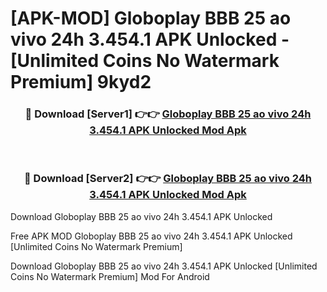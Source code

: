 # [APK-MOD] Globoplay  BBB 25 ao vivo 24h 3.454.1 APK Unlocked - [Unlimited Coins No Watermark Premium] 9kyd2



<div align="center">
<h3>🔴 Download [Server1] 👉👉 <a href="https://momento.my/?title=Globoplay__BBB_25_ao_vivo_24h_3.454.1_APK_Unlocked">Globoplay  BBB 25 ao vivo 24h 3.454.1 APK Unlocked Mod Apk</a></h3><br>

<h3>🔴 Download [Server2] 👉👉 <a href="https://momento.my/?title=Globoplay__BBB_25_ao_vivo_24h_3.454.1_APK_Unlocked">Globoplay  BBB 25 ao vivo 24h 3.454.1 APK Unlocked Mod Apk</a></h3>
</div>



Download Globoplay  BBB 25 ao vivo 24h 3.454.1 APK Unlocked 

Free APK MOD Globoplay  BBB 25 ao vivo 24h 3.454.1 APK Unlocked [Unlimited Coins No Watermark Premium]

Download Globoplay  BBB 25 ao vivo 24h 3.454.1 APK Unlocked [Unlimited Coins No Watermark Premium] Mod For Android
